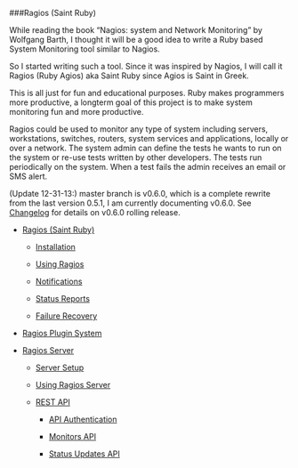 ###Ragios (Saint Ruby)

While reading the book “Nagios: system and Network Monitoring” by Wolfgang Barth, I thought it will be a good idea to write a Ruby based System Monitoring tool similar to Nagios.

So I started writing such a tool. Since it was inspired by Nagios, I will call it Ragios (Ruby Agios) aka Saint Ruby since Agios is Saint in Greek.

This is all just for fun and educational purposes. Ruby makes programmers more productive, a longterm goal of this project is to make system monitoring fun and more productive.

Ragios could be used to monitor any type of system including servers, workstations, switches, routers, system services and applications, locally or over a network. The system admin can define the tests he wants to run on the system or re-use tests written by other developers. The tests run periodically on the system. When a test fails the admin receives an email or SMS alert.

(Update 12-31-13:) master branch is v0.6.0, which is a complete rewrite from the last version 0.5.1, I am currently documenting v0.6.0. See [Changelog](https://github.com/obi-a/Ragios/blob/master/Changelog.rdoc) for details on v0.6.0 rolling release.

* [Ragios (Saint Ruby)](http://www.whisperservers.com/ragios/ragios-saint-ruby/)

   + [Installation](http://www.whisperservers.com/ragios/ragios-saint-ruby/installation/)

   + [Using Ragios](http://www.whisperservers.com/ragios/ragios-saint-ruby/using-ragios/)

   + [Notifications](http://www.whisperservers.com/ragios/ragios-saint-ruby/notifications/)

   + [Status Reports](http://www.whisperservers.com/ragios/ragios-saint-ruby/status-reports/)

   + [Failure Recovery](http://www.whisperservers.com/ragios/ragios-saint-ruby/adding-failure-recovery-code-to-monitors/)

* [Ragios Plugin System](http://www.whisperservers.com/ragios/ragios-plugin-system/)

* [Ragios Server](http://www.whisperservers.com/ragios/ragios-server/)

   + [Server Setup](http://www.whisperservers.com/ragios/server-setup/)

   + [Using Ragios Server](http://www.whisperservers.com/ragios/usage/)

   + [REST API](http://www.whisperservers.com/ragios/ragios-rest-api/)

     * [API Authentication](http://www.whisperservers.com/ragios/api-authentication/)

     * [Monitors API](http://www.whisperservers.com/ragios/monitors-api/)

     * [Status Updates API](http://www.whisperservers.com/ragios/status-updates-api/)

